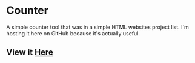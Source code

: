 # Counter
A simple counter tool that was in a simple HTML websites project list. I'm hosting it here on GitHub because it's actually useful. 

## View it [Here](<https://rocky-rickaby10.github.io/counter/#home>)
